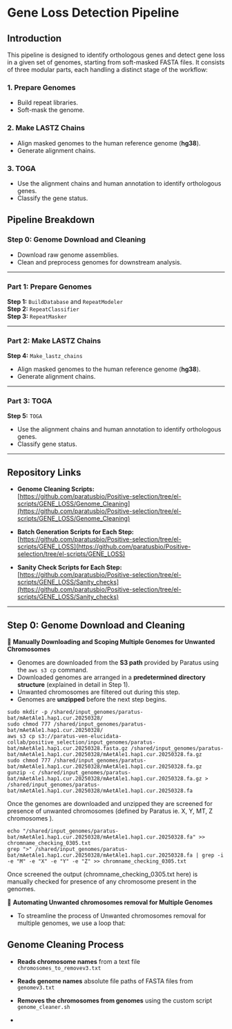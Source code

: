 # Gene Loss Detection Pipeline

## Introduction
This pipeline is designed to identify orthologous genes and detect gene loss in a given set of genomes, starting from soft-masked FASTA files. It consists of three modular parts, each handling a distinct stage of the workflow:

### 1. Prepare Genomes
- Build repeat libraries.
- Soft-mask the genome.

### 2. Make LASTZ Chains
- Align masked genomes to the human reference genome (**hg38**).
- Generate alignment chains.

### 3. TOGA
- Use the alignment chains and human annotation to identify orthologous genes.
- Classify the gene status.

## Pipeline Breakdown

### Step 0: Genome Download and Cleaning
- Download raw genome assemblies.
- Clean and preprocess genomes for downstream analysis.

---

### Part 1: Prepare Genomes
**Step 1:** `BuildDatabase` and `RepeatModeler`  
**Step 2:** `RepeatClassifier`  
**Step 3:** `RepeatMasker`  

---

### Part 2: Make LASTZ Chains
**Step 4:** `Make_lastz_chains`  
- Align masked genomes to the human reference genome (**hg38**).  
- Generate alignment chains.

---

### Part 3: TOGA
**Step 5:** `TOGA`  
- Use the alignment chains and human annotation to identify orthologous genes.  
- Classify gene status.

---

## Repository Links

- **Genome Cleaning Scripts:**  
  [https://github.com/paratusbio/Positive-selection/tree/el-scripts/GENE_LOSS/Genome_Cleaning](https://github.com/paratusbio/Positive-selection/tree/el-scripts/GENE_LOSS/Genome_Cleaning)  

- **Batch Generation Scripts for Each Step:**  
  [https://github.com/paratusbio/Positive-selection/tree/el-scripts/GENE_LOSS](https://github.com/paratusbio/Positive-selection/tree/el-scripts/GENE_LOSS)  

- **Sanity Check Scripts for Each Step:**  
  [https://github.com/paratusbio/Positive-selection/tree/el-scripts/GENE_LOSS/Sanity_checks](https://github.com/paratusbio/Positive-selection/tree/el-scripts/GENE_LOSS/Sanity_checks)  

---


## Step 0: Genome Download and Cleaning
🔄 **Manually Downloading and Scoping Multiple Genomes for Unwanted Chromosomes**  
- Genomes are downloaded from the **S3 path** provided by Paratus using the `aws s3 cp` command.  
- Downloaded genomes are arranged in a **predetermined directory structure** (explained in detail in Step 1).  
- Unwanted chromosomes are filtered out during this step.  
- Genomes are **unzipped** before the next step begins.
```
sudo mkdir -p /shared/input_genomes/paratus-bat/mAetAle1.hap1.cur.20250328/
sudo chmod 777 /shared/input_genomes/paratus-bat/mAetAle1.hap1.cur.20250328/
aws s3 cp s3://paratus-ven-elucidata-collab/positive_selection/input_genomes/paratus-bat/mAetAle1.hap1.cur.20250328.fasta.gz /shared/input_genomes/paratus-bat/mAetAle1.hap1.cur.20250328/mAetAle1.hap1.cur.20250328.fa.gz
sudo chmod 777 /shared/input_genomes/paratus-bat/mAetAle1.hap1.cur.20250328/mAetAle1.hap1.cur.20250328.fa.gz
gunzip -c /shared/input_genomes/paratus-bat/mAetAle1.hap1.cur.20250328/mAetAle1.hap1.cur.20250328.fa.gz > /shared/input_genomes/paratus-bat/mAetAle1.hap1.cur.20250328/mAetAle1.hap1.cur.20250328.fa
```
Once the genomes are downloaded and unzipped they are screened for presence of unwanted chromosomes (defined by Paratus ie. X, Y, MT, Z chromosomes ). 
```
echo "/shared/input_genomes/paratus-bat/mAetAle1.hap1.cur.20250328/mAetAle1.hap1.cur.20250328.fa" >> chromname_checking_0305.txt
grep ">" /shared/input_genomes/paratus-bat/mAetAle1.hap1.cur.20250328/mAetAle1.hap1.cur.20250328.fa | grep -i -e "M" -e "X" -e "Y" -e "Z" >> chromname_checking_0305.txt
```
Once screened the output (chromname_checking_0305.txt here) is manually checked for presence of any chromosome present in the genomes.

🔄 **Automating Unwanted chromosomes removal for Multiple Genomes**
- To streamline the process of Unwanted chromosomes removal for multiple genomes, we use a loop that:

## Genome Cleaning Process

- **Reads chromosome names** from a text file `chromosomes_to_removev3.txt`

- **Reads genome names** absolute file paths of FASTA files from `genomev3.txt`

- **Removes the chromosomes from genomes** using the custom script `genome_cleaner.sh`

- 
